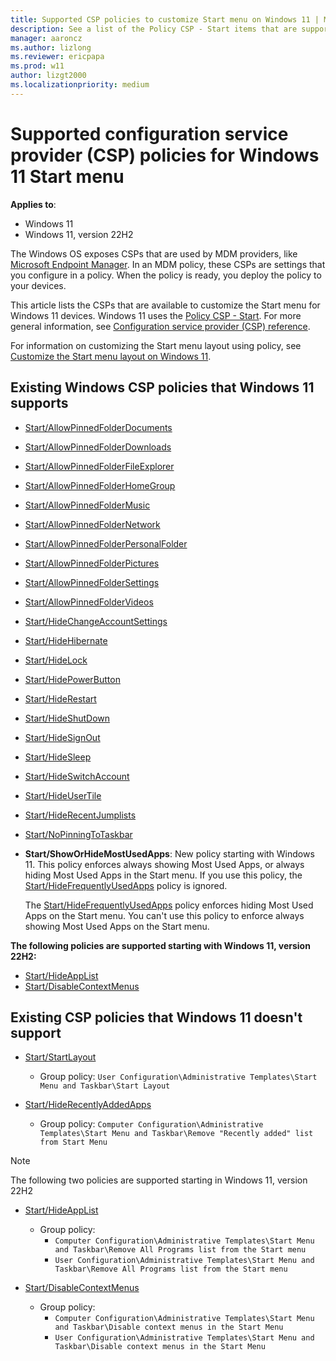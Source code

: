 ```yaml
---
title: Supported CSP policies to customize Start menu on Windows 11 | Microsoft Docs
description: See a list of the Policy CSP - Start items that are supported on Windows 11 to customize the Start menu.
manager: aaroncz
ms.author: lizlong
ms.reviewer: ericpapa
ms.prod: w11
author: lizgt2000
ms.localizationpriority: medium
---
```


# Supported configuration service provider (CSP) policies for Windows 11 Start menu

**Applies to**:

- Windows 11
- Windows 11, version 22H2

The Windows OS exposes CSPs that are used by MDM providers, like [Microsoft Endpoint Manager](/mem/endpoint-manager-overview). In an MDM policy, these CSPs are settings that you configure in a policy. When the policy is ready, you deploy the policy to your devices.

This article lists the CSPs that are available to customize the Start menu for Windows 11 devices. Windows 11 uses the [Policy CSP - Start](/windows/client-management/mdm/policy-csp-start). For more general information, see [Configuration service provider (CSP) reference](/windows/client-management/mdm/configuration-service-provider-reference).

For information on customizing the Start menu layout using policy, see [Customize the Start menu layout on Windows 11](customize-start-menu-layout-windows-11.md).

## Existing Windows CSP policies that Windows 11 supports

- [Start/AllowPinnedFolderDocuments](/windows/client-management/mdm/policy-csp-start#start-allowpinnedfolderdocuments)
- [Start/AllowPinnedFolderDownloads](/windows/client-management/mdm/policy-csp-start#start-allowpinnedfolderfileexplorer)
- [Start/AllowPinnedFolderFileExplorer](/windows/client-management/mdm/policy-csp-start#start-allowpinnedfolderhomegroup)
- [Start/AllowPinnedFolderHomeGroup](/windows/client-management/mdm/policy-csp-start#start-allowpinnedfolderhomegroup)
- [Start/AllowPinnedFolderMusic](/windows/client-management/mdm/policy-csp-start#start-allowpinnedfoldermusic)
- [Start/AllowPinnedFolderNetwork](/windows/client-management/mdm/policy-csp-start#start-allowpinnedfoldernetwork)
- [Start/AllowPinnedFolderPersonalFolder](/windows/client-management/mdm/policy-csp-start#start-allowpinnedfolderpersonalfolder)
- [Start/AllowPinnedFolderPictures](/windows/client-management/mdm/policy-csp-start#start-allowpinnedfolderpictures)
- [Start/AllowPinnedFolderSettings](/windows/client-management/mdm/policy-csp-start#start-allowpinnedfoldersettings)
- [Start/AllowPinnedFolderVideos](/windows/client-management/mdm/policy-csp-start#start-allowpinnedfoldervideos)
- [Start/HideChangeAccountSettings](/windows/client-management/mdm/policy-csp-start#start-hidechangeaccountsettings)
- [Start/HideHibernate](/windows/client-management/mdm/policy-csp-start#start-hidehibernate)
- [Start/HideLock](/windows/client-management/mdm/policy-csp-start#start-hidelock)
- [Start/HidePowerButton](/windows/client-management/mdm/policy-csp-start#start-hidepowerbutton)
- [Start/HideRestart](/windows/client-management/mdm/policy-csp-start#start-hiderestart)
- [Start/HideShutDown](/windows/client-management/mdm/policy-csp-start#start-hideshutdown)
- [Start/HideSignOut](/windows/client-management/mdm/policy-csp-start#start-hidesignout)
- [Start/HideSleep](/windows/client-management/mdm/policy-csp-start#start-hidesleep)
- [Start/HideSwitchAccount](/windows/client-management/mdm/policy-csp-start#start-hideswitchaccount)
- [Start/HideUserTile](/windows/client-management/mdm/policy-csp-start#start-hideusertile)
- [Start/HideRecentJumplists](/windows/client-management/mdm/policy-csp-start#start-hiderecentjumplists)
- [Start/NoPinningToTaskbar](/windows/client-management/mdm/policy-csp-start#start-nopinningtotaskbar)
- **Start/ShowOrHideMostUsedApps**: New policy starting with Windows 11. This policy enforces always showing Most Used Apps, or always hiding Most Used Apps in the Start menu. If you use this policy, the [Start/HideFrequentlyUsedApps](/windows/client-management/mdm/policy-csp-start#start-hidefrequentlyusedapps) policy is ignored.

  The [Start/HideFrequentlyUsedApps](/windows/client-management/mdm/policy-csp-start#start-hidefrequentlyusedapps) policy enforces hiding Most Used Apps on the Start menu. You can't use this policy to enforce always showing Most Used Apps on the Start menu.

**The following policies are supported starting with Windows 11, version 22H2:**

- [Start/HideAppList](/windows/client-management/mdm/policy-csp-start#start-hideapplist)
- [Start/DisableContextMenus](/windows/client-management/mdm/policy-csp-start#start-disablecontextmenus)
## Existing CSP policies that Windows 11 doesn't support

- [Start/StartLayout](/windows/client-management/mdm/policy-csp-start#start-startlayout)
  - Group policy: `User Configuration\Administrative Templates\Start Menu and Taskbar\Start Layout`

- [Start/HideRecentlyAddedApps](/windows/client-management/mdm/policy-csp-start#start-hiderecentlyaddedapps)
  - Group policy: `Computer Configuration\Administrative Templates\Start Menu and Taskbar\Remove "Recently added" list from Start Menu`
  
> [!NOTE]
> The following two policies are supported starting in Windows 11, version 22H2

- [Start/HideAppList](/windows/client-management/mdm/policy-csp-start#start-hideapplist)
  - Group policy:
    - `Computer Configuration\Administrative Templates\Start Menu and Taskbar\Remove All Programs list from the Start menu`
    - `User Configuration\Administrative Templates\Start Menu and Taskbar\Remove All Programs list from the Start menu`

- [Start/DisableContextMenus](/windows/client-management/mdm/policy-csp-start#start-disablecontextmenus)
  - Group policy: 
    - `Computer Configuration\Administrative Templates\Start Menu and Taskbar\Disable context menus in the Start Menu`
    - `User Configuration\Administrative Templates\Start Menu and Taskbar\Disable context menus in the Start Menu`
